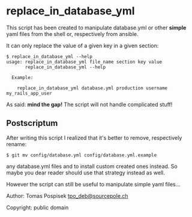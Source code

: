 # replace_in_database_yml

This script has been created to manipulate database.yml or
other __simple__ yaml files from the shell or, respectively
from ansible.

It can only replace the value of a given key in a given section:

    $ replace_in_database_yml --help
    usage: replace_in_database_yml file_name section key value
           replace_in_database_yml --help
    
      Example:
    
        replace_in_database_yml database.yml production username my_rails_app_user

As said: __mind the gap!__ The script will not handle complicated stuff!


## Postscriptum

After writing this script I realized that it's better to remove, respectively
rename:

    $ git mv config/database.yml config/database.yml.example

any database.yml files and to install custom created ones instead. So
maybe you dear reader should use that strategy instead as well.

However the script can still be useful to manipulate simple yaml files...


Author: Tomas Pospisek <tpo_deb@sourcepole.ch>

Copyright: public domain
